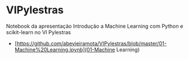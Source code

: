 VIPylestras
===========

Notebook da apresentação Introdução a Machine Learning com Python e scikit-learn no VI Pylestras

- [https://github.com/abevieiramota/VIPylestras/blob/master/01-Machine%20Learning.ipynb](01-Machine Learning)
